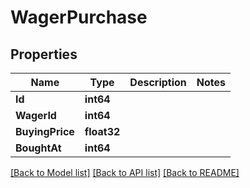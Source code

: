 # WagerPurchase

## Properties

Name | Type | Description | Notes
------------ | ------------- | ------------- | -------------
**Id** | **int64** |  | 
**WagerId** | **int64** |  | 
**BuyingPrice** | **float32** |  | 
**BoughtAt** | **int64** |  | 

[[Back to Model list]](../README.md#documentation-for-models) [[Back to API list]](../README.md#documentation-for-api-endpoints) [[Back to README]](../README.md)


